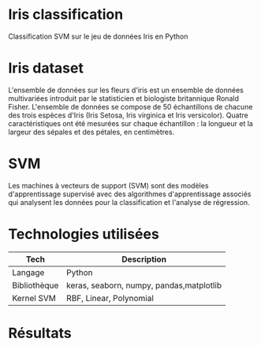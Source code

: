 # Iris classification
Classification SVM sur le jeu de données Iris en Python

# Iris dataset
L'ensemble de données sur les fleurs d'iris est un ensemble de données multivariées introduit par le statisticien et biologiste britannique Ronald Fisher. L'ensemble de données se compose de 50 échantillons de chacune des trois espèces d'Iris (Iris Setosa, Iris virginica et Iris versicolor). Quatre caractéristiques ont été mesurées sur chaque échantillon : la longueur et la largeur des sépales et des pétales, en centimètres.

# SVM
Les machines à vecteurs de support (SVM) sont des modèles d'apprentissage supervisé avec des algorithmes d'apprentissage associés qui analysent les données pour la classification et l'analyse de régression.

# Technologies utilisées
| Tech | Description |
| --- | --- |
| Langage  | Python  | 
| Bibliothèque  |   keras, seaborn, numpy, pandas,matplotlib    | 
| Kernel SVM     |   RBF, Linear, Polynomial     | 

# Résultats

